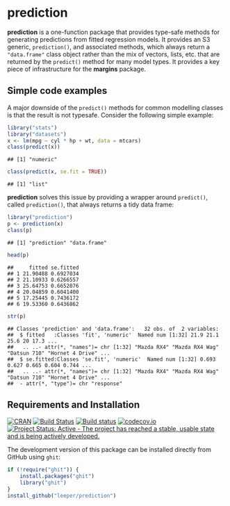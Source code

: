 # prediction

**prediction** is a one-function package that provides type-safe methods for generating predictions from fitted regression models. It provides an S3 generic, `prediction()`, and associated methods, which always return a `"data.frame"` class object rather than the mix of vectors, lists, etc. that are returned by the `predict()` method for many model types. It provides a key piece of infrastructure for the **margins** package.

## Simple code examples



A major downside of the `predict()` methods for common modelling classes is that the result is not typesafe. Consider the following simple example:


```r
library("stats")
library("datasets")
x <- lm(mpg ~ cyl * hp + wt, data = mtcars)
class(predict(x))
```

```
## [1] "numeric"
```

```r
class(predict(x, se.fit = TRUE))
```

```
## [1] "list"
```

**prediction** solves this issue by providing a wrapper around `predict()`, called `prediction()`, that always returns a tidy data frame:


```r
library("prediction")
p <- prediction(x)
class(p)
```

```
## [1] "prediction" "data.frame"
```

```r
head(p)
```

```
##     fitted se.fitted
## 1 21.90488 0.6927034
## 2 21.10933 0.6266557
## 3 25.64753 0.6652076
## 4 20.04859 0.6041400
## 5 17.25445 0.7436172
## 6 19.53360 0.6436862
```

```r
str(p)
```

```
## Classes 'prediction' and 'data.frame':	32 obs. of  2 variables:
##  $ fitted   :Classes 'fit', 'numeric'  Named num [1:32] 21.9 21.1 25.6 20 17.3 ...
##   .. ..- attr(*, "names")= chr [1:32] "Mazda RX4" "Mazda RX4 Wag" "Datsun 710" "Hornet 4 Drive" ...
##  $ se.fitted:Classes 'se.fit', 'numeric'  Named num [1:32] 0.693 0.627 0.665 0.604 0.744 ...
##   .. ..- attr(*, "names")= chr [1:32] "Mazda RX4" "Mazda RX4 Wag" "Datsun 710" "Hornet 4 Drive" ...
##  - attr(*, "type")= chr "response"
```


## Requirements and Installation

[![CRAN](http://www.r-pkg.org/badges/version/prediction)](https://cran.r-project.org/package=prediction)
[![Build Status](https://travis-ci.org/leeper/prediction.svg?branch=master)](https://travis-ci.org/leeper/prediction)
[![Build status](https://ci.appveyor.com/api/projects/status/t6nxndmvvcw3gw7f/branch/master?svg=true)](https://ci.appveyor.com/project/leeper/prediction/branch/master)
[![codecov.io](http://codecov.io/github/leeper/prediction/coverage.svg?branch=master)](http://codecov.io/github/leeper/prediction?branch=master)
[![Project Status: Active - The project has reached a stable, usable state and is being actively developed.](http://www.repostatus.org/badges/latest/active.svg)](http://www.repostatus.org/#active)

The development version of this package can be installed directly from GitHub using `ghit`:

```R
if (!require("ghit")) {
    install.packages("ghit")
    library("ghit")
}
install_github("leeper/prediction")
```

